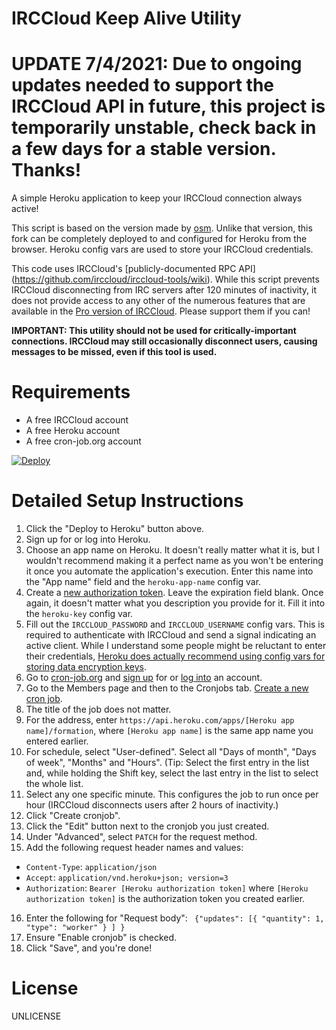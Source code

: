 # IRCCloud Keep Alive Utility

# UPDATE 7/4/2021: Due to ongoing updates needed to support the IRCCloud API in future, this project is temporarily unstable, check back in a few days for a stable version. Thanks!

A simple Heroku application to keep your IRCCloud connection always active!

This script is based on the version made by [osm](https://github.com/osm/icka/). Unlike that version, this fork can be completely deployed to and configured for Heroku from the browser. Heroku config vars are used to store your IRCCloud credentials.

This code uses IRCCloud's [publicly-documented RPC API] (https://github.com/irccloud/irccloud-tools/wiki).
While this script prevents IRCCloud disconnecting from IRC servers after 120 minutes of inactivity, it does not provide access to any other of the numerous features that are available in the [Pro version of IRCCloud](https://www.irccloud.com/pricing). Please support them if you can!

**IMPORTANT: This utility should not be used for critically-important connections. IRCCloud may still occasionally disconnect users, causing messages to be missed, even if this tool is used.**

Requirements
============
* A free IRCCloud account
* A free Heroku account
* A free cron-job.org account
  
[![Deploy](https://www.herokucdn.com/deploy/button.svg)](https://heroku.com/deploy?template=https://github.com/tech234a/irccloud/)

Detailed Setup Instructions
===========================
1. Click the "Deploy to Heroku" button above.
2. Sign up for or log into Heroku.
3. Choose an app name on Heroku. It doesn't really matter what it is, but I wouldn't recommend making it a perfect name as you won't be entering it once you automate the application's execution. Enter this name into the "App name" field and the `heroku-app-name` config var.
4. Create a [new authorization token](https://dashboard.heroku.com/account/applications/authorizations/new). Leave the expiration field blank. Once again, it doesn't matter what you description you provide for it. Fill it into the `heroku-key` config var.
5. Fill out the `IRCCLOUD_PASSWORD` and `IRCCLOUD_USERNAME` config vars. This is required to authenticate with IRCCloud and send a signal indicating an active client. While I understand some people might be reluctant to enter their credentials, [Heroku does actually recommend using config vars for storing data encryption keys](https://devcenter.heroku.com/articles/getting-started-with-python#define-config-vars).
6. Go to [cron-job.org](https://cron-job.org/) and [sign up](https://cron-job.org/signup/) for or [log into](https://cron-job.org/members/) an account.
7. Go to the Members page and then to the Cronjobs tab. [Create a new cron job](https://cron-job.org/members/jobs/add/).
8. The title of the job does not matter.
9. For the address, enter `https://api.heroku.com/apps/[Heroku app name]/formation`, where `[Heroku app name]` is the same app name you entered earlier.
10. For schedule, select "User-defined". Select all "Days of month", "Days of week", "Months" and "Hours". (Tip: Select the first entry in the list and, while holding the Shift key, select the last entry in the list to select the whole list.
11. Select any one specific minute. This configures the job to run once per hour (IRCCloud disconnects users after 2 hours of inactivity.)
12. Click "Create cronjob".
13. Click the "Edit" button next to the cronjob you just created.
14. Under "Advanced", select `PATCH` for the request method.
15. Add the following request header names and values:
  - `Content-Type`: `application/json`
  - `Accept`: `application/vnd.heroku+json; version=3`
  - `Authorization`: `Bearer [Heroku authorization token]` where `[Heroku authorization token]` is the authorization token you created earlier.
16. Enter the following for "Request body": ```
    {"updates": [{
					"quantity": 1,
					"type": "worker"
				}
			]
		}```
17. Ensure "Enable cronjob" is checked.
18. Click "Save", and you're done!
    

License
=======
UNLICENSE
